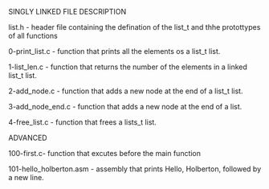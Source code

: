    SINGLY LINKED
FILE DESCRIPTION

list.h - header file containing the defination of the list_t and thhe protottypes of all functions

0-print_list.c - function that prints all the elements os a list_t list.

1-list_len.c - function that returns the number of the elements in a linked list_t list.

2-add_node.c - function that adds a new node at the end of a list_t list.

3-add_node_end.c - function that adds a new node at the end of a list.

4-free_list.c - function that frees a lists_t list.

ADVANCED

100-first.c- function that excutes before the main function

101-hello_holberton.asm - assembly that prints Hello, Holberton, followed by a new line.
